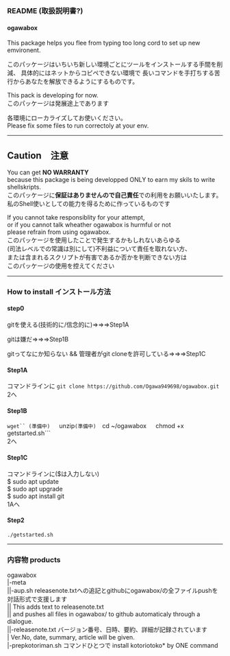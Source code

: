 ### README (取扱説明書?)
#### ogawabox  

This package helps you flee from typing too long cord to set up new emvironent.  

このパッケージはいちいち新しい環境ごとにツールをインストールする手間を削減、
具体的にはネットからコピペできない環境で
長いコマンドを手打ちする苦行からあなたを解放できるようにするものです。  

This pack is developing for now.  
このパッケージは発展途上であります  

各環境にローカライズしてお使いください。  
Please fix some files to run correctoly at your env.  

***
## Caution　注意  

You can get **NO WARRANTY**  
because this package is being developped ONLY to earn my skils to write shellskripts.  
このパッケージに**保証はありませんので自己責任**での利用をお願いいたします。  
私のShell使いとしての能力を得るために作っているものです

If you cannot take responsiblity for your attempt,  
or if you cannot talk wheather ogawabox is hurmful or not  
please refrain from using ogawabox.  
このパッケージを使用したことで発生するかもしれないあらゆる  
(司法レベルでの常識は別にして)不利益について責任を取れない方、  
または含まれるスクリプトが有害であるか否かを判断できない方は  
このパッケージの使用を控えてください  
***

### How to install インストール方法

#### step0  
gitを使える(技術的に/信念的に)⇒⇒⇒Step1A  

gitは嫌だ⇒⇒⇒Step1B  

gitってなにか知らない && 管理者がgit cloneを許可している⇒⇒⇒Step1C  

#### Step1A  
コマンドラインに
```git clone https://github.com/Ogawa949698/ogawabox.git```
2へ  

#### Step1B  
```wget`` (準備中)  
```unzip``` (準備中)  
```cd ~/ogawabox```  
```chmod +x getstarted.sh```  
2へ  

#### Step1C    
コマンドラインに($は入力しない)    
$ sudo apt update  
$ sudo apt upgrade  
$ sudo apt install git  
1Aへ  


#### Step2
```./getstarted.sh```  

---

### 内容物 products  
ogawabox  
|-meta  
||-aup.sh releasenote.txtへの追記とgithubにogawabox/の全ファイルpushを対話形式で支援します  
||        This adds text to releasenote.txt  
||        and pushes all files in ogawabox/ to github   automaticaly through a dialogue.  
||-releasenote.txt バージョン番号、日時、要約、詳細が記録されています  
|                 Ver.No, date, summary, article will be given.  
|-prepkotoriman.sh コマンドひとつで install kotoriotoko* by ONE command  

